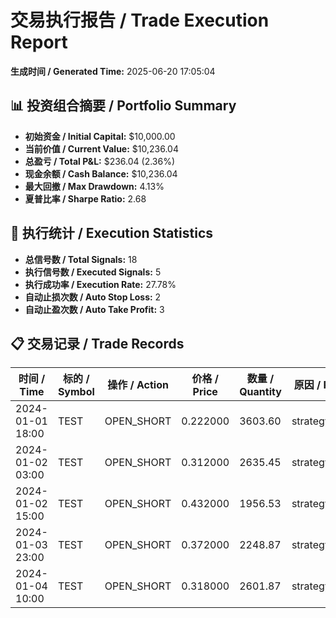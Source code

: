 # 交易执行报告 / Trade Execution Report

**生成时间 / Generated Time:** 2025-06-20 17:05:04

## 📊 投资组合摘要 / Portfolio Summary

- **初始资金 / Initial Capital:** $10,000.00
- **当前价值 / Current Value:** $10,236.04
- **总盈亏 / Total P&L:** $236.04 (2.36%)
- **现金余额 / Cash Balance:** $10,236.04
- **最大回撤 / Max Drawdown:** 4.13%
- **夏普比率 / Sharpe Ratio:** 2.68

## 🎯 执行统计 / Execution Statistics

- **总信号数 / Total Signals:** 18
- **执行信号数 / Executed Signals:** 5
- **执行成功率 / Execution Rate:** 27.78%
- **自动止损次数 / Auto Stop Loss:** 2
- **自动止盈次数 / Auto Take Profit:** 3

## 📋 交易记录 / Trade Records

| 时间 / Time | 标的 / Symbol | 操作 / Action | 价格 / Price | 数量 / Quantity | 原因 / Reason |
|-------------|---------------|---------------|--------------|-----------------|---------------|
| 2024-01-01 18:00 | TEST | OPEN_SHORT | 0.222000 | 3603.60 | strategy_signal |
| 2024-01-02 03:00 | TEST | OPEN_SHORT | 0.312000 | 2635.45 | strategy_signal |
| 2024-01-02 15:00 | TEST | OPEN_SHORT | 0.432000 | 1956.53 | strategy_signal |
| 2024-01-03 23:00 | TEST | OPEN_SHORT | 0.372000 | 2248.87 | strategy_signal |
| 2024-01-04 10:00 | TEST | OPEN_SHORT | 0.318000 | 2601.87 | strategy_signal |